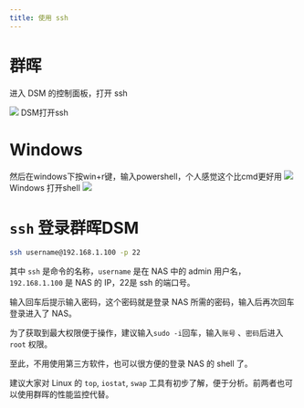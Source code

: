 ```yaml
---
title: 使用 ssh
---
```


# 群晖

进入 DSM 的控制面板，打开 ssh

![](https://i0.hdslb.com/bfs/article/ef21fba838444a4163772afacddc42bc953e6942.png@1256w_540h_!web-article-pic.avif)
DSM打开ssh



# Windows

然后在windows下按win+r键，输入powershell，个人感觉这个比cmd更好用
![](https://i0.hdslb.com/bfs/article/4cf1d3524c178bb3560c8be9637b338caec7188d.png@!web-article-pic.avif)
Windows 打开shell
![](https://i0.hdslb.com/bfs/article/2cdd5ea111e840bded5027d5798bcc9ea0200b37.png@!web-article-pic.avif)

# `ssh` 登录群晖DSM
```bash
ssh username@192.168.1.100 -p 22
```


其中 `ssh` 是命令的名称，`username` 是在 NAS 中的 admin 用户名，`192.168.1.100` 是 NAS 的 IP，22是 ssh 的端口号。

输入回车后提示输入密码，这个密码就是登录 NAS 所需的密码，输入后再次回车登录进入了 NAS。

为了获取到最大权限便于操作，建议输入`sudo -i`回车，输入`账号` 、`密码`后进入 `root` 权限。

至此，不用使用第三方软件，也可以很方便的登录 NAS 的 shell 了。

建议大家对 Linux 的 `top`, `iostat`, `swap` 工具有初步了解，便于分析。前两者也可以使用群晖的性能监控代替。